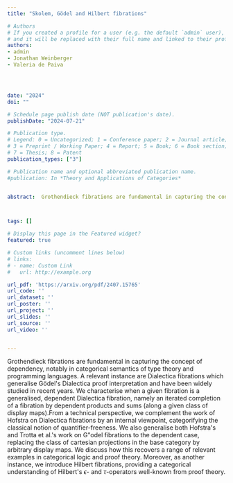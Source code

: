 ```yaml
---
title: "Skolem, Gödel and Hilbert fibrations"

# Authors
# If you created a profile for a user (e.g. the default `admin` user), write the username (folder name) here 
# and it will be replaced with their full name and linked to their profile.
authors:
- admin
- Jonathan Weinberger
- Valeria de Paiva




date: "2024"
doi: ""

# Schedule page publish date (NOT publication's date).
publishDate: "2024-07-21"

# Publication type.
# Legend: 0 = Uncategorized; 1 = Conference paper; 2 = Journal article;
# 3 = Preprint / Working Paper; 4 = Report; 5 = Book; 6 = Book section;
# 7 = Thesis; 8 = Patent
publication_types: ["3"]

# Publication name and optional abbreviated publication name.
#publication: In *Theory and Applications of Categories*


abstract:  Grothendieck fibrations are fundamental in capturing the concept of \emph{dependency}, notably in categorical semantics of type theory and programming languages. A relevant instance are \emph{Dialectica fibrations} which generalise Gödel's Dialectica proof interpretation and have been widely studied in recent years.  We characterise when a given fibration is a generalised, \emph{dependent} Dialectica fibration, namely an iterated completion of a fibration by \emph{dependent} products and sums (along a given class of \emph{display maps}).From a technical perspective, we complement the work of Hofstra on Dialectica fibrations by an internal viewpoint, categorifying the classical notion of quantifier-freeness. We also generalise both Hofstra's and Trotta et al.'s work on G\"odel fibrations to the dependent case, replacing the class of cartesian projections in the base category by arbitrary display maps. We discuss how this recovers a range of relevant examples in categorical logic and proof theory. Moreover, as another instance, we introduce \emph{Hilbert fibrations}, providing a categorical understanding of Hilbert's $\epsilon$- and $\tau$-operators well-known from proof theory.



tags: []

# Display this page in the Featured widget?
featured: true

# Custom links (uncomment lines below)
# links:
# - name: Custom Link
#   url: http://example.org

url_pdf: 'https://arxiv.org/pdf/2407.15765'
url_code: ''
url_dataset: ''
url_poster: ''
url_project: ''
url_slides: ''
url_source: ''
url_video: ''


---
```

Grothendieck fibrations are fundamental in capturing the concept of dependency, notably in categorical semantics of type theory and programming languages. A relevant instance are Dialectica fibrations which generalise Gödel's Dialectica proof interpretation and have been widely studied in recent years.  We characterise when a given fibration is a generalised, dependent Dialectica fibration, namely an iterated completion of a fibration by dependent products and sums (along a given class of display maps).From a technical perspective, we complement the work of Hofstra on Dialectica fibrations by an internal viewpoint, categorifying the classical notion of quantifier-freeness. We also generalise both Hofstra's and Trotta et al.'s work on G\"odel fibrations to the dependent case, replacing the class of cartesian projections in the base category by arbitrary display maps. We discuss how this recovers a range of relevant examples in categorical logic and proof theory. Moreover, as another instance, we introduce Hilbert fibrations, providing a categorical understanding of Hilbert's $\epsilon$- and $\tau$-operators well-known from proof theory.

 